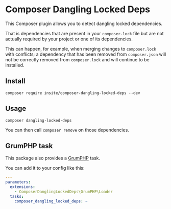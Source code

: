 # Composer Dangling Locked Deps

This Composer plugin allows you to detect dangling locked dependencies.

That is dependencies that are present in your `composer.lock` file
but are not actually required by your project or one of its dependencies.

This can happen, for example, when merging changes to `composer.lock` with conflicts;
a dependency that has been removed from `composer.json`
will not be correctly removed from `composer.lock` and will continue to be installed.

## Install

```shell script
composer require insite/composer-dangling-locked-deps --dev
```

## Usage

```shell script
composer dangling-locked-deps
```

You can then call `composer remove` on those dependencies.

## GrumPHP task

This package also provides a [GrumPHP](https://github.com/phpro/grumphp) task.

You can add it to your config like this:

```yaml
---
parameters:
  extensions:
    - ComposerDanglingLockedDeps\GrumPHP\Loader
  tasks:
    composer_dangling_locked_deps: ~
```
